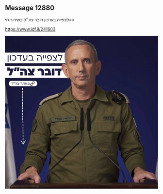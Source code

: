 ## Message 12880

לצפייה בעדכון דובר צה״ל בשידור חי>>

https://www.idf.il/241603

![Photo](12880/12880_photo.jpg)

